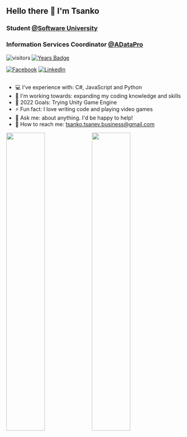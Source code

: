 ## Hello there 👋 I'm Tsanko
###  Student <a href="https://softuni.bg/">@Software University</a> 
### Information Services Coordinator <a href="https://www.aiidatapro.com/">@ADataPro</a> 
![visitors](https://visitor-badge.glitch.me/badge?page_id=tsankotsanev)
[![Years Badge](https://badges.pufler.dev/years/tsankotsanev)](https://badges.pufler.dev)

[![Facebook](https://img.shields.io/badge/-Facebook-00B2FF?style=flat-square&logo=Facebook&logoColor=white)](https://www.facebook.com/profile.php?id=1462063293)
[![LinkedIn](https://img.shields.io/badge/-LinkedIn-0e76a8?style=flat-square&logo=Linkedin&logoColor=white)](https://www.linkedin.com/in/tsankotsanev/) 

##

- 💻 I've experience with: C#, JavaScript and Python
- 🌱 I'm working towards: expanding my coding knowledge and skills
- 🥅 2022 Goals: Trying Unity Game Engine
- ⚡ Fun fact: I love writing code and playing video games 
- 💬 Ask me: about anything. I'd be happy to help!
- 📮 How to reach me: tsanko.tsanev.business@gmail.com


<img src="https://github-readme-stats.vercel.app/api?username=tsankotsanev&show_icons=true&bg_color=00000000&hide_border=true&text_color=3498db&&count_private=true&include_all_commits=true" width="45%"></img><img src="https://github-readme-stats.vercel.app/api/top-langs/?username=tsankotsanev&langs_count=8&layout=compact&hide_border=true&bg_color=00000000&text_color=3498db&&count_private=true&include_all_commits=true" width="45%"></img>
